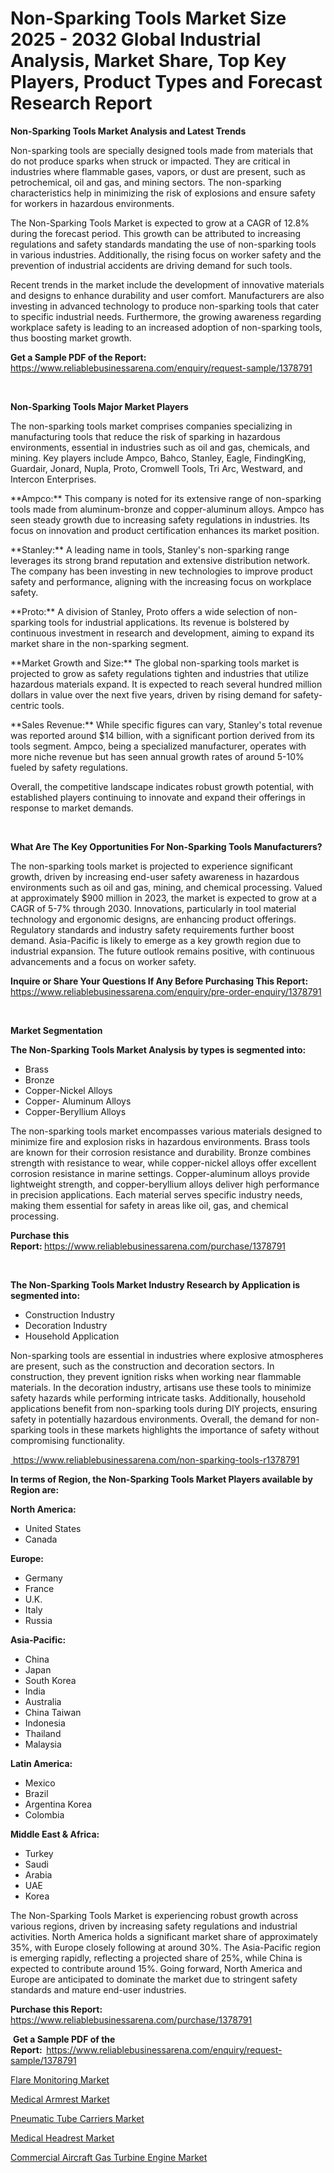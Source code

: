 <p><h1>Non-Sparking Tools Market Size 2025 - 2032 Global Industrial Analysis, Market Share, Top Key Players, Product Types and Forecast Research Report</h1></p><p><strong>Non-Sparking Tools Market Analysis and Latest Trends</strong></p>
<p><p>Non-sparking tools are specially designed tools made from materials that do not produce sparks when struck or impacted. They are critical in industries where flammable gases, vapors, or dust are present, such as petrochemical, oil and gas, and mining sectors. The non-sparking characteristics help in minimizing the risk of explosions and ensure safety for workers in hazardous environments.</p><p>The Non-Sparking Tools Market is expected to grow at a CAGR of 12.8% during the forecast period. This growth can be attributed to increasing regulations and safety standards mandating the use of non-sparking tools in various industries. Additionally, the rising focus on worker safety and the prevention of industrial accidents are driving demand for such tools.</p><p>Recent trends in the market include the development of innovative materials and designs to enhance durability and user comfort. Manufacturers are also investing in advanced technology to produce non-sparking tools that cater to specific industrial needs. Furthermore, the growing awareness regarding workplace safety is leading to an increased adoption of non-sparking tools, thus boosting market growth.</p></p>
<p><strong>Get a Sample PDF of the Report:&nbsp;</strong> <a href="https://www.reliablebusinessarena.com/enquiry/request-sample/1378791?utm_campaign=3186&utm_medium=2&utm_source=Github&utm_content=ia&utm_term=11042025&utm_id=non-sparking-tools">https://www.reliablebusinessarena.com/enquiry/request-sample/1378791</a></p>
<p>&nbsp;</p>
<p><strong>Non-Sparking Tools Major Market Players</strong></p>
<p><p>The non-sparking tools market comprises companies specializing in manufacturing tools that reduce the risk of sparking in hazardous environments, essential in industries such as oil and gas, chemicals, and mining. Key players include Ampco, Bahco, Stanley, Eagle, FindingKing, Guardair, Jonard, Nupla, Proto, Cromwell Tools, Tri Arc, Westward, and Intercon Enterprises.</p><p>**Ampco:** This company is noted for its extensive range of non-sparking tools made from aluminum-bronze and copper-aluminum alloys. Ampco has seen steady growth due to increasing safety regulations in industries. Its focus on innovation and product certification enhances its market position.</p><p>**Stanley:** A leading name in tools, Stanley's non-sparking range leverages its strong brand reputation and extensive distribution network. The company has been investing in new technologies to improve product safety and performance, aligning with the increasing focus on workplace safety.</p><p>**Proto:** A division of Stanley, Proto offers a wide selection of non-sparking tools for industrial applications. Its revenue is bolstered by continuous investment in research and development, aiming to expand its market share in the non-sparking segment.</p><p>**Market Growth and Size:** The global non-sparking tools market is projected to grow as safety regulations tighten and industries that utilize hazardous materials expand. It is expected to reach several hundred million dollars in value over the next five years, driven by rising demand for safety-centric tools.</p><p>**Sales Revenue:** While specific figures can vary, Stanley's total revenue was reported around $14 billion, with a significant portion derived from its tools segment. Ampco, being a specialized manufacturer, operates with more niche revenue but has seen annual growth rates of around 5-10% fueled by safety regulations.</p><p>Overall, the competitive landscape indicates robust growth potential, with established players continuing to innovate and expand their offerings in response to market demands.</p></p>
<p>&nbsp;</p>
<p><strong>What Are The Key Opportunities For Non-Sparking Tools Manufacturers?</strong></p>
<p><p>The non-sparking tools market is projected to experience significant growth, driven by increasing end-user safety awareness in hazardous environments such as oil and gas, mining, and chemical processing. Valued at approximately $900 million in 2023, the market is expected to grow at a CAGR of 5-7% through 2030. Innovations, particularly in tool material technology and ergonomic designs, are enhancing product offerings. Regulatory standards and industry safety requirements further boost demand. Asia-Pacific is likely to emerge as a key growth region due to industrial expansion. The future outlook remains positive, with continuous advancements and a focus on worker safety.</p></p>
<p><strong>Inquire or Share Your Questions If Any Before Purchasing This Report:</strong> <a href="https://www.reliablebusinessarena.com/enquiry/pre-order-enquiry/1378791?utm_campaign=3186&utm_medium=2&utm_source=Github&utm_content=ia&utm_term=11042025&utm_id=non-sparking-tools">https://www.reliablebusinessarena.com/enquiry/pre-order-enquiry/1378791</a></p>
<p>&nbsp;</p>
<p><strong>Market Segmentation</strong></p>
<p><strong>The Non-Sparking Tools Market Analysis by types is segmented into:</strong></p>
<p><ul><li>Brass</li><li>Bronze</li><li>Copper-Nickel Alloys</li><li>Copper- Aluminum Alloys</li><li>Copper-Beryllium Alloys</li></ul></p>
<p><p>The non-sparking tools market encompasses various materials designed to minimize fire and explosion risks in hazardous environments. Brass tools are known for their corrosion resistance and durability. Bronze combines strength with resistance to wear, while copper-nickel alloys offer excellent corrosion resistance in marine settings. Copper-aluminum alloys provide lightweight strength, and copper-beryllium alloys deliver high performance in precision applications. Each material serves specific industry needs, making them essential for safety in areas like oil, gas, and chemical processing.</p></p>
<p><strong>Purchase this Report:&nbsp;</strong><a href="https://www.reliablebusinessarena.com/purchase/1378791?utm_campaign=3186&utm_medium=2&utm_source=Github&utm_content=ia&utm_term=11042025&utm_id=non-sparking-tools">https://www.reliablebusinessarena.com/purchase/1378791</a></p>
<p>&nbsp;</p>
<p><strong>The Non-Sparking Tools Market Industry Research by Application is segmented into:</strong></p>
<p><ul><li>Construction Industry</li><li>Decoration Industry</li><li>Household Application</li></ul></p>
<p><p>Non-sparking tools are essential in industries where explosive atmospheres are present, such as the construction and decoration sectors. In construction, they prevent ignition risks when working near flammable materials. In the decoration industry, artisans use these tools to minimize safety hazards while performing intricate tasks. Additionally, household applications benefit from non-sparking tools during DIY projects, ensuring safety in potentially hazardous environments. Overall, the demand for non-sparking tools in these markets highlights the importance of safety without compromising functionality.</p></p>
<p><a href="https://www.reliablebusinessarena.com/non-sparking-tools-r1378791?utm_campaign=3186&utm_medium=2&utm_source=Github&utm_content=ia&utm_term=11042025&utm_id=non-sparking-tools">&nbsp;https://www.reliablebusinessarena.com/non-sparking-tools-r1378791</a></p>
<p><strong>In terms of Region, the Non-Sparking Tools Market Players available by Region are:</strong></p>
<p>
    <p> <strong> North America: </strong>
        <ul>
            <li>United States</li>
            <li>Canada</li>
        </ul>
        </p> 
    <p> <strong> Europe: </strong>
        <ul>
            <li>Germany</li>
            <li>France</li>
            <li>U.K.</li>
            <li>Italy</li>
            <li>Russia</li>
        </ul>
        </p> 
    <p> <strong> Asia-Pacific: </strong>
        <ul>
            <li>China</li>
            <li>Japan</li>
            <li>South Korea</li>
            <li>India</li>
            <li>Australia</li>
            <li>China Taiwan</li>
            <li>Indonesia</li>
            <li>Thailand</li>
            <li>Malaysia</li>
        </ul>
        </p> 
    <p> <strong> Latin America: </strong>
        <ul>
            <li>Mexico</li>
            <li>Brazil</li>
            <li>Argentina Korea</li>
            <li>Colombia</li>
        </ul>
        </p> 
    <p> <strong> Middle East & Africa: </strong>
        <ul>
            <li>Turkey</li>
            <li>Saudi</li>
            <li>Arabia</li>
            <li>UAE</li>
            <li>Korea</li>
        </ul>
    </p>
    </p>
<p><p>The Non-Sparking Tools Market is experiencing robust growth across various regions, driven by increasing safety regulations and industrial activities. North America holds a significant market share of approximately 35%, with Europe closely following at around 30%. The Asia-Pacific region is emerging rapidly, reflecting a projected share of 25%, while China is expected to contribute around 15%. Going forward, North America and Europe are anticipated to dominate the market due to stringent safety standards and mature end-user industries.</p></p>
<p><strong>Purchase this Report: </strong><a href="https://www.reliablebusinessarena.com/purchase/1378791?utm_campaign=3186&utm_medium=2&utm_source=Github&utm_content=ia&utm_term=11042025&utm_id=non-sparking-tools">https://www.reliablebusinessarena.com/purchase/1378791</a></p>
<p>&nbsp;<strong>Get a Sample PDF of the Report:&nbsp;&nbsp;</strong><a href="https://www.reliablebusinessarena.com/enquiry/request-sample/1378791?utm_campaign=3186&utm_medium=2&utm_source=Github&utm_content=ia&utm_term=11042025&utm_id=non-sparking-tools">https://www.reliablebusinessarena.com/enquiry/request-sample/1378791</a></p>
<p><strong></strong></p>
<p><p><a href="https://github.com/comasnickie/Market-Research-Report-List-1/blob/main/flare-monitoring-market.md?utm_campaign=3186&utm_medium=2&utm_source=Github&utm_content=ia&utm_term=11042025&utm_id=non-sparking-tools">Flare Monitoring Market</a></p><p><a href="https://www.linkedin.com/pulse/medical-armrest-market-soar-99-cagr-from-2025-2032-cqnsf?utm_campaign=3186&utm_medium=2&utm_source=Github&utm_content=ia&utm_term=11042025&utm_id=non-sparking-tools">Medical Armrest Market</a></p><p><a href="https://www.linkedin.com/pulse/future-trends-global-pneumatic-tube-carriers-market-insights-5uuqf?utm_campaign=3186&utm_medium=2&utm_source=Github&utm_content=ia&utm_term=11042025&utm_id=non-sparking-tools">Pneumatic Tube Carriers Market</a></p><p><a href="https://www.linkedin.com/pulse/decoding-medical-headrest-market-dynamics-strategic-imperatives-qwgof?utm_campaign=3186&utm_medium=2&utm_source=Github&utm_content=ia&utm_term=11042025&utm_id=non-sparking-tools">Medical Headrest Market</a></p><p><a href="https://github.com/mcfred89/Market-Research-Report-List-1/blob/main/commercial-aircraft-gas-turbine-engine-market.md?utm_campaign=3186&utm_medium=2&utm_source=Github&utm_content=ia&utm_term=11042025&utm_id=non-sparking-tools">Commercial Aircraft Gas Turbine Engine Market</a></p></p>